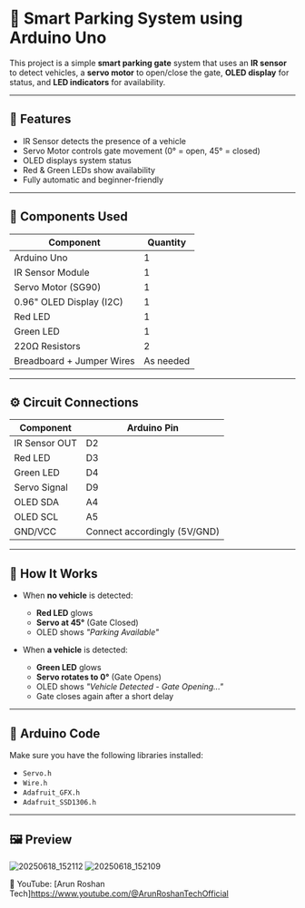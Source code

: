 # 🚗 Smart Parking System using Arduino Uno

This project is a simple **smart parking gate** system that uses an **IR sensor** to detect vehicles, a **servo motor** to open/close the gate, **OLED display** for status, and **LED indicators** for availability.

---

## 🎯 Features

- IR Sensor detects the presence of a vehicle
- Servo Motor controls gate movement (0° = open, 45° = closed)
- OLED displays system status
- Red & Green LEDs show availability
- Fully automatic and beginner-friendly

---

## 🧰 Components Used

| Component            | Quantity |
|----------------------|----------|
| Arduino Uno          | 1        |
| IR Sensor Module     | 1        |
| Servo Motor (SG90)   | 1        |
| 0.96" OLED Display (I2C) | 1     |
| Red LED              | 1        |
| Green LED            | 1        |
| 220Ω Resistors       | 2        |
| Breadboard + Jumper Wires | As needed |

---

## ⚙️ Circuit Connections

| Component    | Arduino Pin |
|--------------|-------------|
| IR Sensor OUT| D2          |
| Red LED      | D3          |
| Green LED    | D4          |
| Servo Signal | D9          |
| OLED SDA     | A4          |
| OLED SCL     | A5          |
| GND/VCC      | Connect accordingly (5V/GND) |

---

## 🔁 How It Works

- When **no vehicle** is detected:
  - **Red LED** glows
  - **Servo at 45°** (Gate Closed)
  - OLED shows *"Parking Available"*

- When **a vehicle** is detected:
  - **Green LED** glows
  - **Servo rotates to 0°** (Gate Opens)
  - OLED shows *"Vehicle Detected - Gate Opening..."*
  - Gate closes again after a short delay

---

## 💾 Arduino Code
Make sure you have the following libraries installed:

- `Servo.h`
- `Wire.h`
- `Adafruit_GFX.h`
- `Adafruit_SSD1306.h`

---

## 🖼️ Preview
![20250618_152112](https://github.com/user-attachments/assets/c9ae25c0-b063-4a4e-a8f3-5fa2feead23c)
![20250618_152109](https://github.com/user-attachments/assets/7d798a62-e189-4597-8ad5-d88a231ffa5c)


🔗 YouTube: [Arun Roshan Tech]https://www.youtube.com/@ArunRoshanTechOfficial  



